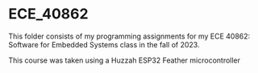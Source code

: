 # ECE_40862

This folder consists of my programming assignments for 
my ECE 40862: Software for Embedded Systems class in 
the fall of 2023.

This course was taken using a Huzzah ESP32 Feather microcontroller
